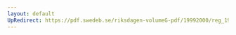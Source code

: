 ```yaml
---
layout: default
UpRedirect: https://pdf.swedeb.se/riksdagen-volumeG-pdf/19992000/reg_19992000/reg_19992000_0020.pdf
---
```

